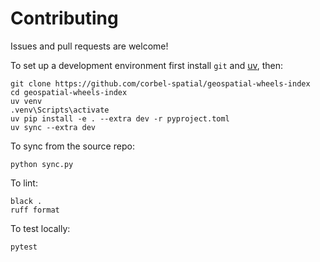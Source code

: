 # Contributing

Issues and pull requests are welcome!

To set up a development environment first install `git` and [uv](https://docs.astral.sh/uv/getting-started/installation/), then:

```shell
git clone https://github.com/corbel-spatial/geospatial-wheels-index
cd geospatial-wheels-index
uv venv
.venv\Scripts\activate
uv pip install -e . --extra dev -r pyproject.toml
uv sync --extra dev
```

To sync from the source repo:

```shell
python sync.py
```

To lint:

```shell
black .
ruff format
```

To test locally:

```shell
pytest
```
